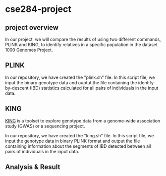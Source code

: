 # cse284-project
## project overview
In our project, we will compare the results of using two different commands, PLINK and KING, to identify relatives in a specific population in the dataset 1000 Genomes Project. 
## PLINK
In our repository, we have created the "plink.sh" file. In this script file, we input the binary genotype data and ouptut the file containing the identify-by-descent (IBD) statistics calculated for all pairs of individuals in the input data. 
## KING
[KING](https://www.kingrelatedness.com/manual.shtml) is a toolset to explore genotype data from a genome-wide association study (GWAS) or a sequencing project. 

In our repository, we have created the "king.sh" file. In this script file, we input the genotype data in binary PLINK format and output the file containing information about the segments of IBD detected between all pairs of individuals in the input data.
## Analysis & Result

